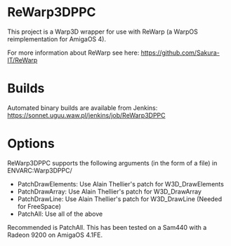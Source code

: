 ReWarp3DPPC
===========

This project is a Warp3D wrapper for use with ReWarp (a WarpOS reimplementation
for AmigaOS 4).

For more information about ReWarp see here:
https://github.com/Sakura-IT/ReWarp

# Builds

Automated binary builds are available from Jenkins: https://sonnet.uguu.waw.pl/jenkins/job/ReWarp3DPPC

# Options

ReWarp3DPPC supports the following arguments (in the form of a file) in ENVARC:Warp3DPPC/

- PatchDrawElements:    Use Alain Thellier's patch for W3D_DrawElements
- PatchDrawArray:       Use Alain Thellier's patch for W3D_DrawArray
- PatchDrawLine:        Use Alain Thellier's patch for W3D_DrawLine (Needed for FreeSpace)
- PatchAll:             Use all of the above

Recommended is PatchAll. This has been tested on a Sam440 with a Radeon 9200 on AmigaOS 4.1FE.

